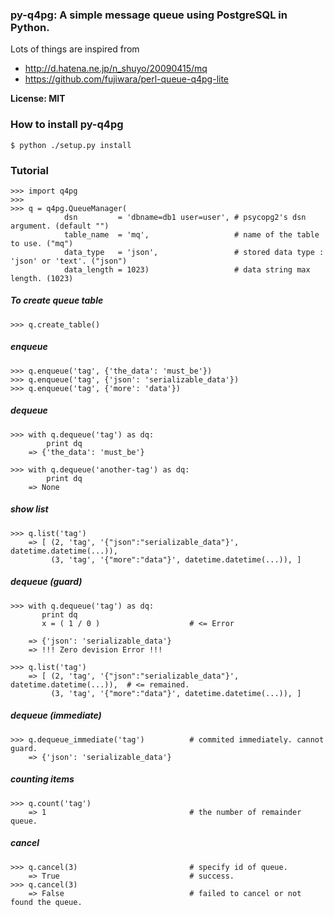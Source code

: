 ### py-q4pg: A simple message queue using PostgreSQL in Python.

Lots of things are inspired from
 - http://d.hatena.ne.jp/n_shuyo/20090415/mq
 - https://github.com/fujiwara/perl-queue-q4pg-lite

__License: MIT__

### How to install py-q4pg

    $ python ./setup.py install

### Tutorial

    >>> import q4pg
    >>>
    >>> q = q4pg.QueueManager(
                dsn         = 'dbname=db1 user=user', # psycopg2's dsn argument. (default "")
                table_name  = 'mq',                   # name of the table to use. ("mq")
                data_type   = 'json',                 # stored data type : 'json' or 'text'. ("json")
                data_length = 1023)                   # data string max length. (1023)

##### To create queue table

    >>> q.create_table()

##### enqueue

    >>> q.enqueue('tag', {'the_data': 'must_be'})
    >>> q.enqueue('tag', {'json': 'serializable_data'})
    >>> q.enqueue('tag', {'more': 'data'})

##### dequeue

    >>> with q.dequeue('tag') as dq:
            print dq
        => {'the_data': 'must_be'}

    >>> with q.dequeue('another-tag') as dq:
            print dq
        => None

##### show list

    >>> q.list('tag')
        => [ (2, 'tag', '{"json":"serializable_data"}', datetime.datetime(...)),
             (3, 'tag', '{"more":"data"}', datetime.datetime(...)), ]

##### dequeue (guard)

    >>> with q.dequeue('tag') as dq:
           print dq
           x = ( 1 / 0 )                    # <= Error

        => {'json': 'serializable_data'}
        => !!! Zero devision Error !!!

    >>> q.list('tag')
        => [ (2, 'tag', '{"json":"serializable_data"}', datetime.datetime(...)),  # <= remained.
             (3, 'tag', '{"more":"data"}', datetime.datetime(...)), ]

##### dequeue (immediate)

    >>> q.dequeue_immediate('tag')          # commited immediately. cannot guard.
        => {'json': 'serializable_data'}

##### counting items

    >>> q.count('tag')
        => 1                                # the number of remainder queue.

##### cancel

    >>> q.cancel(3)                         # specify id of queue.
        => True                             # success.
    >>> q.cancel(3)
        => False                            # failed to cancel or not found the queue.
